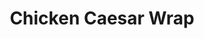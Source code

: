 ---
title: "Chicken Caesar Wrap"
description: "Loads of sliced chicken breast & crumbled bacon with romaine & Caesar dressing, in a pita"
price_s: "7"
price_l: "10.50"
price_lg: ""
weight: "4"
---